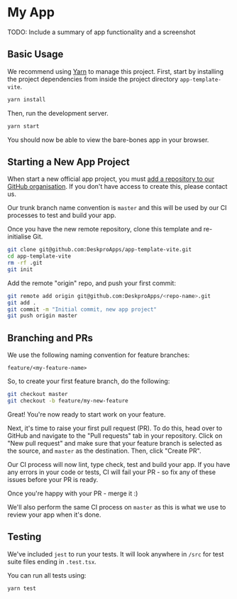 My App
===

TODO: Include a summary of app functionality and a screenshot

Basic Usage
---

We recommend using [Yarn](https://yarnpkg.com/) to manage this project. First, start by installing the project 
dependencies from inside the project directory `app-template-vite`.

```bash
yarn install
```

Then, run the development server.

```bash
yarn start
```

You should now be able to view the bare-bones app in your browser.

Starting a New App Project
---

When start a new official app project, you must [add a repository to our GitHub organisation](https://github.com/DeskproApps). If you don't have access 
to create this, please contact us.

Our trunk branch name convention is `master` and this will be used by our CI processes to test and build your app.

Once you have the new remote repository, clone this template and re-initialise Git.

```bash
git clone git@github.com:DeskproApps/app-template-vite.git
cd app-template-vite
rm -rf .git
git init
```

Add the remote "origin" repo, and push your first commit:

```bash 
git remote add origin git@github.com:DeskproApps/<repo-name>.git
git add .
git commit -m "Initial commit, new app project"
git push origin master
```

Branching and PRs
---

We use the following naming convention for feature branches:

```
feature/<my-feature-name>
```

So, to create your first feature branch, do the following:

```bash 
git checkout master
git checkout -b feature/my-new-feature
```

Great! You're now ready to start work on your feature.

Next, it's time to raise your first pull request (PR). To do this, head over to GitHub and navigate to 
the "Pull requests" tab in your repository. Click on "New pull request" and make sure that your feature branch
is selected as the source, and `master` as the destination. Then, click "Create PR".

Our CI process will now lint, type check, test and build your app. If you have any errors in your code or tests, CI will 
fail your PR - so fix any of these issues before your PR is ready.

Once you're happy with your PR - merge it :)

We'll also perform the same CI process on `master` as this is what we use to review your app when it's done.

Testing
---

We've included `jest` to run your tests. It will look anywhere in `/src` for test suite files ending in `.test.tsx`.

You can run all tests using:

```bash
yarn test
```


